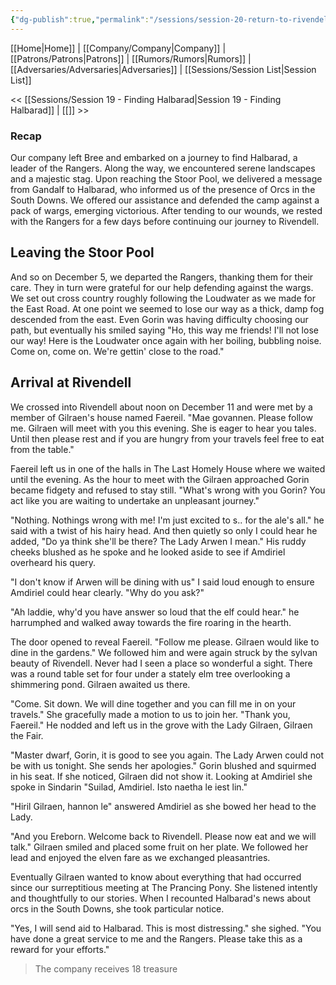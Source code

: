 ```yaml
---
{"dg-publish":true,"permalink":"/sessions/session-20-return-to-rivendell/","tags":["TOR","tolkien","lord-of-the-rings","middle-earth"]}
---
```


[[Home\|Home]] | [[Company/Company\|Company]] | [[Patrons/Patrons\|Patrons]] | [[Rumors/Rumors\|Rumors]] | [[Adversaries/Adversaries\|Adversaries]] | [[Sessions/Session List\|Session List]]

<< [[Sessions/Session 19 - Finding Halbarad\|Session 19 - Finding Halbarad]] | [[]] >>
### Recap
Our company left Bree and embarked on a journey to find Halbarad, a leader of the Rangers. Along the way, we encountered serene landscapes and a majestic stag. Upon reaching the Stoor Pool, we delivered a message from Gandalf to Halbarad, who informed us of the presence of Orcs in the South Downs. We offered our assistance and defended the camp against a pack of wargs, emerging victorious. After tending to our wounds, we rested with the Rangers for a few days before continuing our journey to Rivendell.

## Leaving the Stoor Pool 
And so on December 5, we departed the Rangers, thanking them for their care. They in turn were grateful for our help defending against the wargs. We set out cross country roughly following the Loudwater as we made for the East Road. At one point we seemed to lose our way as a thick, damp fog descended from the east. Even Gorin was having difficulty choosing our path, but eventually his smiled saying "Ho, this way me friends! I'll not lose our way! Here is the Loudwater once again with her boiling, bubbling noise. Come on, come on. We're gettin' close to the road."

## Arrival at Rivendell
We crossed into Rivendell about noon on December 11 and were met by a member of Gilraen's house named Faereil. "Mae govannen. Please follow me. Gilraen will meet with you this evening. She is eager to hear you tales. Until then please rest and if you are hungry from your travels feel free to eat from the table."

Faereil left us in one of the halls in The Last Homely House where we waited until the evening. As the hour to meet with the Gilraen approached Gorin became fidgety and refused to stay still. "What's wrong with you Gorin? You act like you are waiting to undertake an unpleasant journey."

"Nothing. Nothings wrong with me! I'm just excited to s.. for the ale's all." he said with a twist of his hairy head. And then quietly so only I could hear he added, "Do ya think she'll be there? The Lady Arwen I mean." His ruddy cheeks blushed as he spoke and he looked aside to see if Amdiriel overheard his query.

"I don't know if Arwen will be dining with us" I said loud enough to ensure Amdiriel could hear clearly. "Why do you ask?"

"Ah laddie, why'd you have answer so loud that the elf could hear." he harrumphed and walked away towards the fire roaring in the hearth. 

The door opened to reveal Faereil. "Follow me please. Gilraen would like to dine in the gardens." We followed him and were again struck by the sylvan beauty of Rivendell. Never had I seen a place so wonderful a sight. There was a round table set for four under a stately elm tree overlooking a shimmering pond. Gilraen awaited us there.

"Come. Sit down. We will dine together and you can fill me in on your travels." She gracefully made a motion to us to join her. "Thank you, Faereil." He nodded and left us in the grove with the Lady Gilraen, Gilraen the Fair.

"Master dwarf, Gorin, it is good to see you again. The Lady Arwen could not be with us tonight. She sends her apologies." Gorin blushed and squirmed in his seat. If she noticed, Gilraen did not  show it. Looking at Amdiriel she spoke in Sindarin "Suilad, Amdiriel. Isto naetha le iest lin."

"Hiril Gilraen, hannon le" answered Amdiriel as she bowed her head to the Lady.

"And you Ereborn. Welcome back to Rivendell. Please now eat and we will talk." Gilraen smiled and placed some fruit on her plate. We followed her lead and enjoyed the elven fare as we exchanged pleasantries. 

Eventually Gilraen wanted to know about everything that had occurred since our surreptitious meeting at The Prancing Pony. She listened intently and thoughtfully to our stories. When I recounted Halbarad's news about orcs in the South Downs, she took particular notice. 

"Yes, I will send aid to Halbarad. This is most distressing." she sighed. "You have done a great service to me and the Rangers. Please take this as a reward for your efforts."

> The company receives 18 treasure



